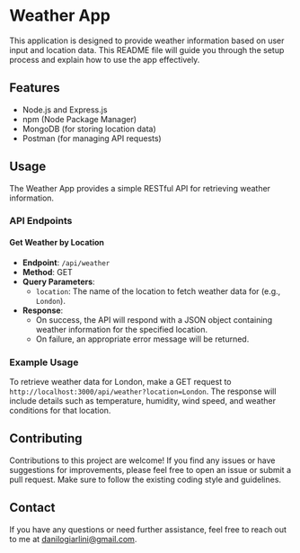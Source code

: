 # Weather App

This application is designed to provide weather information based on user input and location data. This README file will guide you through the setup process and explain how to use the app effectively.

## Features

- Node.js and Express.js
- npm (Node Package Manager)
- MongoDB (for storing location data)
- Postman (for managing API requests)

## Usage

The Weather App provides a simple RESTful API for retrieving weather information.

### API Endpoints

#### Get Weather by Location

- **Endpoint**: `/api/weather`
- **Method**: GET
- **Query Parameters**:
  - `location`: The name of the location to fetch weather data for (e.g., `London`).
- **Response**:
  - On success, the API will respond with a JSON object containing weather information for the specified location.
  - On failure, an appropriate error message will be returned.

### Example Usage

To retrieve weather data for London, make a GET request to `http://localhost:3000/api/weather?location=London`. The response will include details such as temperature, humidity, wind speed, and weather conditions for that location.

## Contributing

Contributions to this project are welcome! If you find any issues or have suggestions for improvements, please feel free to open an issue or submit a pull request. Make sure to follow the existing coding style and guidelines.

## Contact

If you have any questions or need further assistance, feel free to reach out to me at danilogiarlini@gmail.com.
